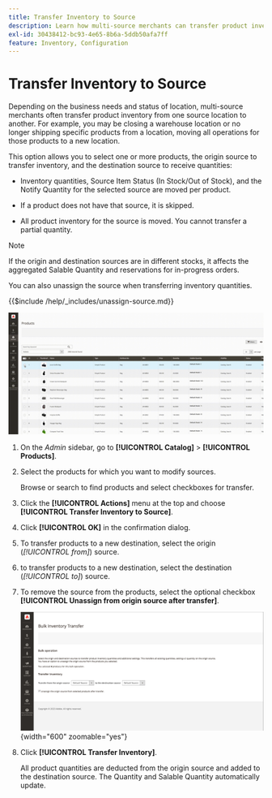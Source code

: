```yaml
---
title: Transfer Inventory to Source
description: Learn how multi-source merchants can transfer product inventory from one source location to another.
exl-id: 30438412-bc93-4e65-8b6a-5ddb50afa7ff
feature: Inventory, Configuration
---
```

# Transfer Inventory to Source

Depending on the business needs and status of location, multi-source merchants often transfer product inventory from one source location to another. For example, you may be closing a warehouse location or no longer shipping specific products from a location, moving all operations for those products to a new location.

This option allows you to select one or more products, the origin source to transfer inventory, and the destination source to receive quantities:

- Inventory quantities, Source Item Status (In Stock/Out of Stock), and the Notify Quantity for the selected source are moved per product.

- If a product does not have that source, it is skipped.

- All product inventory for the source is moved. You cannot transfer a partial quantity.

>[!NOTE]
>
>If the origin and destination sources are in different stocks, it affects the aggregated Salable Quantity and reservations for in-progress orders.

You can also unassign the source when transferring inventory quantities.

{{$include /help/_includes/unassign-source.md}}

![Transfer inventory to another source](assets/inventory-bulk-transfer-source.gif)

1. On the _Admin_ sidebar, go to **[!UICONTROL Catalog]** > **[!UICONTROL Products]**.

1. Select the products for which you want to modify sources.

   Browse or search to find products and select checkboxes for transfer.

1. Click the **[!UICONTROL Actions]** menu at the top and choose **[!UICONTROL Transfer Inventory to Source]**.

1. Click **[!UICONTROL OK]** in the confirmation dialog.

1. To transfer products to a new destination, select the origin (_[!UICONTROL from]_) source.

1. to transfer products to a new destination, select the destination (_[!UICONTROL to]_) source.

1. To remove the source from the products, select the optional checkbox **[!UICONTROL Unassign from origin source after transfer]**.

    ![Select origin and destination for transfer](assets/inventory-bulk-transfer-summary.png){width="600" zoomable="yes"}

1. Click **[!UICONTROL Transfer Inventory]**.

   All product quantities are deducted from the origin source and added to the destination source. The Quantity and Salable Quantity automatically update.
